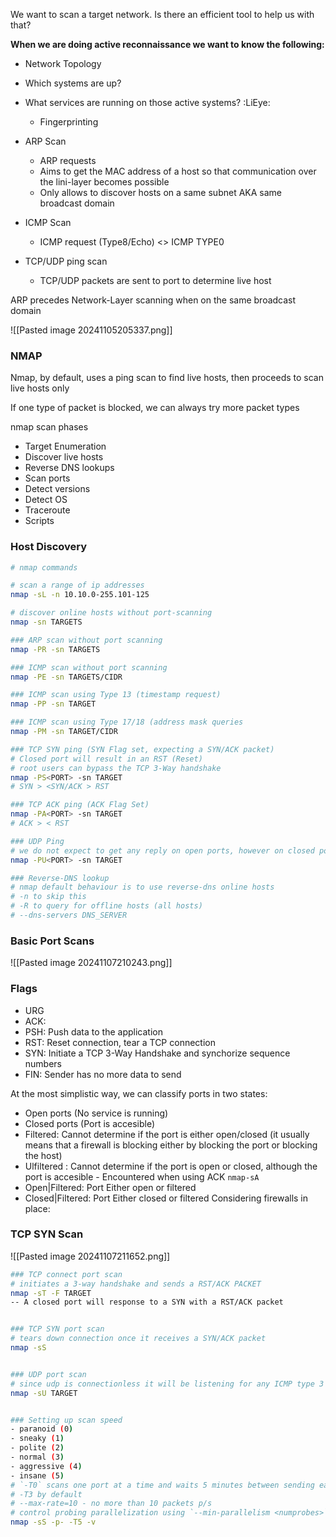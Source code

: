 We want to scan a target network. Is there an efficient tool to help us with that?

**When we are doing active reconnaissance we want to know the following:**
- Network Topology
- Which systems are up?
- What services are running on those active systems? :LiEye:
	- Fingerprinting


- ARP Scan
	- ARP requests
	- Aims to get the MAC address of a host so that communication over the lini-layer becomes possible
	- Only allows to discover hosts on a same subnet AKA same broadcast domain
- ICMP Scan
	- ICMP request (Type8/Echo) <> ICMP TYPE0
- TCP/UDP ping scan
	- TCP/UDP packets are sent to port to determine live host

ARP precedes Network-Layer scanning when on the same broadcast domain

![[Pasted image 20241105205337.png]]

### NMAP 

Nmap, by default, uses a ping scan to find live hosts, then proceeds to scan live hosts only 

If one type of packet is blocked, we can always try more packet types

nmap scan phases
- Target Enumeration
- Discover live hosts
- Reverse DNS lookups
- Scan ports
- Detect versions
- Detect OS
- Traceroute
- Scripts

### Host Discovery
```bash
# nmap commands

# scan a range of ip addresses
nmap -sL -n 10.10.0-255.101-125

# discover online hosts without port-scanning
nmap -sn TARGETS

### ARP scan without port scanning 
nmap -PR -sn TARGETS 

### ICMP scan without port scanning
nmap -PE -sn TARGETS/CIDR

### ICMP scan using Type 13 (timestamp request)
nmap -PP -sn TARGET

### ICMP scan using Type 17/18 (address mask queries
nmap -PM -sn TARGET/CIDR

### TCP SYN ping (SYN Flag set, expecting a SYN/ACK packet)
# Closed port will result in an RST (Reset)
# root users can bypass the TCP 3-Way handshake
nmap -PS<PORT> -sn TARGET
# SYN > <SYN/ACK > RST

### TCP ACK ping (ACK Flag Set)
nmap -PA<PORT> -sn TARGET
# ACK > < RST

### UDP Ping
# we do not expect to get any reply on open ports, however on closed port we will get an 'ICMP port unreachable' Type 3 packet
nmap -PU<PORT> -sn TARGET

### Reverse-DNS lookup
# nmap default behaviour is to use reverse-dns online hosts 
# -n to skip this
# -R to query for offline hosts (all hosts)
# --dns-servers DNS_SERVER

```


### Basic Port Scans

![[Pasted image 20241107210243.png]]

### Flags
- URG
- ACK: 
- PSH: Push data to the application 
- RST: Reset connection, tear a TCP connection
- SYN: Initiate a TCP 3-Way Handshake and synchorize sequence numbers
- FIN: Sender has no more data to send

At the most simplistic way, we can classify ports in two states:
- Open ports (No service is running)
- Closed ports (Port is accesible)
- Filtered: Cannot determine if the port is either open/closed (it usually means that a firewall is blocking either by blocking the port or blocking the host)
- Ulfiltered : Cannot determine if the port is open or closed, although the port is accesible - Encountered when using ACK `nmap-sA`
- Open|Filtered: Port Either open or filtered
- Closed|Filtered: Port Either closed or filtered 
Considering firewalls in place:

### TCP SYN Scan
![[Pasted image 20241107211652.png]]

```bash
### TCP connect port scan
# initiates a 3-way handshake and sends a RST/ACK PACKET
nmap -sT -F TARGET
-- A closed port will response to a SYN with a RST/ACK packet


### TCP SYN port scan 
# tears down connection once it receives a SYN/ACK packet
nmap -sS


### UDP port scan
# since udp is connectionless it will be listening for any ICMP type 3 destination unreachable packet and will consider open ports to those that does not receive a type 3
nmap -sU TARGET


### Setting up scan speed 
- paranoid (0)
- sneaky (1)
- polite (2)
- normal (3)
- aggressive (4)
- insane (5)
# `-T0` scans one port at a time and waits 5 minutes between sending each probe,
# -T3 by default
# --max-rate=10 - no more than 10 packets p/s
# control probing parallelization using `--min-parallelism <numprobes>`
nmap -sS -p- -T5 -v

```

